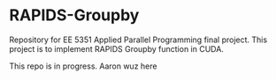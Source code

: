 # RAPIDS-Groupby
Repository for EE 5351 Applied Parallel Programming final project. This project is to implement RAPIDS Groupby function in CUDA.

This repo is in progress.
Aaron wuz here